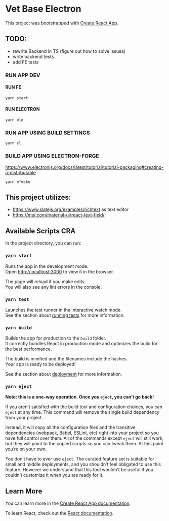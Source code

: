 # Vet Base Electron

This project was bootstrapped with [Create React App](https://github.com/facebook/create-react-app).

## TODO:

* rewrite Backend in TS (figure out how to solve issues)
* write backend tests
* add FE tests

### RUN APP DEV

#### RUN FE
```
yarn start
```

#### RUN ELECTRON
```
yarn eld
```

### RUN APP USING BUILD SETTINGS
```
yarn el
```

### BUILD APP USING ELECTRON-FORGE
https://www.electronjs.org/docs/latest/tutorial/tutorial-packaging#creating-a-distributable
```
yarn efmake
```

## This project utilizes:
* https://www.slatejs.org/examples/richtext as text editor
* https://mui.com/material-ui/react-text-field/

## Available Scripts CRA

In the project directory, you can run:

### `yarn start`

Runs the app in the development mode.\
Open [http://localhost:3000](http://localhost:3000) to view it in the browser.

The page will reload if you make edits.\
You will also see any lint errors in the console.

### `yarn test`

Launches the test runner in the interactive watch mode.\
See the section about [running tests](https://facebook.github.io/create-react-app/docs/running-tests) for more information.

### `yarn build`

Builds the app for production to the `build` folder.\
It correctly bundles React in production mode and optimizes the build for the best performance.

The build is minified and the filenames include the hashes.\
Your app is ready to be deployed!

See the section about [deployment](https://facebook.github.io/create-react-app/docs/deployment) for more information.

### `yarn eject`

**Note: this is a one-way operation. Once you `eject`, you can’t go back!**

If you aren’t satisfied with the build tool and configuration choices, you can `eject` at any time. This command will remove the single build dependency from your project.

Instead, it will copy all the configuration files and the transitive dependencies (webpack, Babel, ESLint, etc) right into your project so you have full control over them. All of the commands except `eject` will still work, but they will point to the copied scripts so you can tweak them. At this point you’re on your own.

You don’t have to ever use `eject`. The curated feature set is suitable for small and middle deployments, and you shouldn’t feel obligated to use this feature. However we understand that this tool wouldn’t be useful if you couldn’t customize it when you are ready for it.

## Learn More

You can learn more in the [Create React App documentation](https://facebook.github.io/create-react-app/docs/getting-started).

To learn React, check out the [React documentation](https://reactjs.org/).

